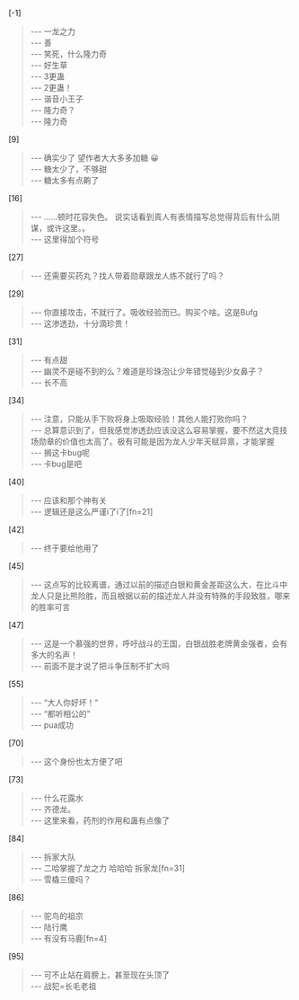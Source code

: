 
[-1] 
>--- 一龙之力<br>
>--- 善<br>
>--- 笑死，什么隆力奇<br>
>--- 好生草<br>
>--- 3更蛊<br>
>--- 2更蛊！<br>
>--- 谐音小王子<br>
>--- 隆力奇？<br>
>--- 隆力奇<br>

[9] 
>--- 确实少了  望作者大大多多加糖  😀<br>
>--- 糖太少了，不够甜<br>
>--- 糖太多有点齁了<br>

[16] 
>--- ......顿时花容失色。
说实话看到真人有表情描写总觉得背后有什么阴谋，或许这里。。<br>
>--- 这里得加个符号<br>

[27] 
>--- 还需要买药丸？找人带着勋章跟龙人练不就行了吗？<br>

[29] 
>--- 你直接攻击，不就行了。吸收经验而已。购买个啥。这是Bufg<br>
>--- 这渗透劲，十分滴珍贵！<br>

[31] 
>--- 有点甜<br>
>--- 幽灵不是碰不到的么？难道是珍珠泡让少年错觉碰到少女鼻子？<br>
>--- 长不高<br>

[34] 
>--- 注意，只能从手下败将身上吸取经验！其他人能打败你吗？<br>
>--- 总算意识到了，但我感觉渗透劲应该没这么容易掌握，要不然这大竞技场勋章的价值也太高了。极有可能是因为龙人少年天赋异禀，才能掌握<br>
>--- 搁这卡bug呢<br>
>--- 卡bug是吧<br>

[40] 
>--- 应该和那个神有关<br>
>--- 逻辑还是这么严谨i了i了[fn=21]<br>

[42] 
>--- 终于要给他用了<br>

[45] 
>--- 这点写的比较离谱，通过以前的描述白银和黄金差距这么大，在比斗中龙人只是比熊险胜，而且根据以前的描述龙人并没有特殊的手段致胜，哪来的胜率可言<br>

[47] 
>--- 这是一个慕强的世界，呼吁战斗的王国，白银战胜老牌黄金强者，会有多大的名声！<br>
>--- 前面不是才说了把斗争压制不扩大吗<br>

[55] 
>--- “大人你好坏！”<br>
>--- “都听相公的”<br>
>--- pua成功<br>

[70] 
>--- 这个身份也太方便了吧<br>

[73] 
>--- 什么花露水<br>
>--- 齐德龙。<br>
>--- 这里来看，药剂的作用和蛊有点像了<br>

[84] 
>--- 拆家大队<br>
>--- 二哈掌握了龙之力 哈哈哈 拆家龙[fn=31]<br>
>--- 雪橇三傻吗？<br>

[86] 
>--- 驼鸟的祖宗<br>
>--- 陆行鹰<br>
>--- 有没有马鹿[fn=4]<br>

[95] 
>--- 可不止站在肩膀上，甚至现在头顶了<br>
>--- 战犯=长毛老祖<br>
